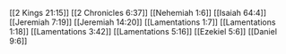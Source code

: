 [[2 Kings 21:15]]
[[2 Chronicles 6:37]]
[[Nehemiah 1:6]]
[[Isaiah 64:4]]
[[Jeremiah 7:19]]
[[Jeremiah 14:20]]
[[Lamentations 1:7]]
[[Lamentations 1:18]]
[[Lamentations 3:42]]
[[Lamentations 5:16]]
[[Ezekiel 5:6]]
[[Daniel 9:6]]
